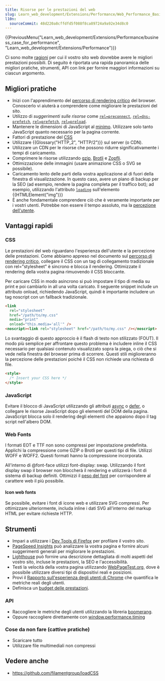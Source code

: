 ```yaml
---
title: Risorse per le prestazioni del web
slug: Learn_web_development/Extensions/Performance/Web_Performance_Basics
l10n:
  sourceCommit: 48d220a8cffdfd5f088f8ca89724a9a92e34d8c0
---
```


{{PreviousMenu("Learn_web_development/Extensions/Performance/business_case_for_performance", "Learn_web_development/Extensions/Performance")}}

Ci sono molte [ragioni](https://web.dev/learn/performance/why-speed-matters) per cui il vostro sito web dovrebbe avere le migliori prestazioni possibili. Di seguito è riportata una rapida panoramica delle migliori pratiche, strumenti, API con link per fornire maggiori informazioni su ciascun argomento.

## Migliori pratiche

- Inizi con l'apprendimento del [percorso di rendering critico](/it/docs/Web/Performance/Guides/Critical_rendering_path) del browser. Conoscerlo vi aiuterà a comprendere come migliorare le prestazioni del sito.
- Utilizzo di _suggerimenti sulle risorse_ come [`rel=preconnect`](/it/docs/Web/HTML/Reference/Attributes/rel/preconnect), [`rel=dns-prefetch`](/it/docs/Web/HTML/Reference/Attributes/rel/dns-prefetch), [`rel=prefetch`](/it/docs/Web/HTML/Reference/Attributes/rel/prefetch), [`rel=preload`](/it/docs/Web/HTML/Reference/Attributes/rel/preload).
- Mantenere le dimensioni di JavaScript al [minimo](https://medium.com/@addyosmani/the-cost-of-javascript-in-2018-7d8950fbb5d4). Utilizzare solo tanto JavaScript quanto necessario per la pagina corrente.
- Fattori di prestazione del [CSS](/it/docs/Learn_web_development/Extensions/Performance/CSS)
- Utilizzare {{Glossary("HTTP_2", "HTTP/2")}} sul server (o CDN).
- Utilizzare un CDN per le risorse che possono ridurre significativamente i tempi di caricamento.
- Comprimere le risorse utilizzando [gzip](https://www.gnu.org/software/gzip/), [Brotli](https://github.com/google/brotli) e [Zopfli](https://github.com/google/zopfli).
- Ottimizzazione delle immagini (usare animazione CSS o SVG se possibile).
- Caricamento lento delle parti della vostra applicazione al di fuori della finestra di visualizzazione. In questo caso, avere un piano di backup per la SEO (ad esempio, rendere la pagina completa per il traffico bot); ad esempio, utilizzando l'attributo [`loading`](/it/docs/Web/HTML/Reference/Elements/img#loading) sull'elemento {{HTMLElement("img")}}
- È anche fondamentale comprendere ciò che è veramente importante per i vostri utenti. Potrebbe non essere il tempo assoluto, ma la [percezione dell'utente](/it/docs/Learn_web_development/Extensions/Performance/Perceived_performance).

## Vantaggi rapidi

### CSS

Le prestazioni del web riguardano l'esperienza dell'utente e la percezione delle prestazioni. Come abbiamo appreso nel documento sul [percorso di rendering critico](/it/docs/Web/Performance/Guides/Critical_rendering_path), collegare il CSS con un tag di collegamento tradizionale con rel="stylesheet" è sincrono e blocca il rendering. Ottimizzate il rendering della vostra pagina rimuovendo il CSS bloccante.

Per caricare CSS in modo asincrono si può impostare il tipo di media su print e poi cambiarlo in all una volta caricato. Il seguente snippet include un attributo onload, richiedendo JavaScript, quindi è importante includere un tag noscript con un fallback tradizionale.

```html
<link
  rel="stylesheet"
  href="/path/to/my.css"
  media="print"
  onload="this.media='all'" />
<noscript><link rel="stylesheet" href="/path/to/my.css" /></noscript>
```

Lo svantaggio di questo approccio è il flash di testo non stilizzato (FOUT). Il modo più semplice per affrontare questo problema è includere inline il CSS necessario per qualsiasi contenuto visualizzato sopra la piega, o ciò che si vede nella finestra del browser prima di scorrere. Questi stili miglioreranno la percezione delle prestazioni poiché il CSS non richiede una richiesta di file.

```html
<style>
  /* Insert your CSS here */
</style>
```

### JavaScript

Evitare il blocco di JavaScript utilizzando gli attributi [async](/it/docs/Web/HTML/Reference/Elements/script) o [defer](/it/docs/Web/HTML/Reference/Elements/script), o collegare le risorse JavaScript dopo gli elementi del DOM della pagina. JavaScript blocca solo il rendering degli elementi che appaiono dopo il tag script nell'albero DOM.

### Web Fonts

I formati EOT e TTF non sono compressi per impostazione predefinita. Applichi la compressione come GZIP o Brotli per questi tipi di file. Utilizzi WOFF e WOFF2. Questi formati hanno la compressione incorporata.

All'interno di @font-face utilizzi font-display: swap. Utilizzando il font display swap il browser non bloccherà il rendering e utilizzerà i font di sistema di backup definiti. Ottimizzi il [peso del font](/it/docs/Web/CSS/font-weight) per corrispondere al carattere web il più possibile.

#### Icon web fonts

Se possibile, evitare i font di icone web e utilizzare SVG compressi. Per ottimizzare ulteriormente, includa inline i dati SVG all'interno del markup HTML per evitare richieste HTTP.

## Strumenti

- Impari a utilizzare i [Dev Tools di Firefox](https://firefox-source-docs.mozilla.org/devtools-user/performance/index.html) per profilare il vostro sito.
- [PageSpeed Insights](https://pagespeed.web.dev/) può analizzare la vostra pagina e fornire alcuni suggerimenti generali per migliorare le prestazioni.
- [Lighthouse](https://developer.chrome.com/docs/lighthouse/overview/) può fornire una descrizione dettagliata di molti aspetti del vostro sito, incluse le prestazioni, la SEO e l'accessibilità.
- Testi la velocità della vostra pagina utilizzando [WebPageTest.org](https://www.webpagetest.org/), dove è possibile utilizzare diversi tipi di dispositivi reali e posizioni.
- Provi il [Rapporto sull'esperienza degli utenti di Chrome](https://developer.chrome.com/docs/crux/) che quantifica le metriche reali degli utenti.
- Definisca un [budget delle prestazioni](/it/docs/Web/Performance/Guides/Performance_budgets).

### API

- Raccogliere le metriche degli utenti utilizzando la libreria [boomerang](https://github.com/akamai/boomerang).
- Oppure raccogliere direttamente con [window.performance.timing](/it/docs/Web/API/Performance/timing)

### Cose da non fare (cattive pratiche)

- Scaricare tutto
- Utilizzare file multimediali non compressi

## Vedere anche

- <https://github.com/filamentgroup/loadCSS>
